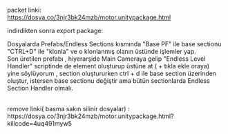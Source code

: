 packet linki:<br> 
https://dosya.co/3njr3bk24mzb/motor.unitypackage.html

indirdikten sonra export package:

Dosyalarda Prefabs/Endless Sections kısmında "Base PF" ile base sectionu "CTRL+D" ile "klonla" ve o klonlanmış olanın üstünde işlemler yap.<br>
Son üretilen prefabı , hiyerarşide Main Cameraya gelip "Endless Level Handler" scriptinde de element oluşturup üstüne at ( + tıkla ekle oraya) <br>
yine söylüyorum , section oluştururken ctrl + d ile base section üzerinden oluştur, istersen base sectionu değiştir ama bütün sectionlarda Endless Section Handler olmalı. <br>


<br>
remove linki( basma sakın silinir dosyalar) : <br> 
https://dosya.co/3njr3bk24mzb/motor.unitypackage.html?killcode=4uq491myw5
